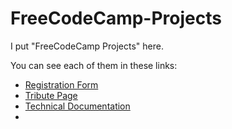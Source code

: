 # FreeCodeCamp-Projects
<p>I put "FreeCodeCamp Projects" here.</p>
<p>You can see each of them in these links:</p>
<ul>
  <li><a href="https://sepehr-san.github.io/FreeCodeCamp-Projects/Survey%20Form/" target="_blank">Registration Form</a></li>
  <li><a href="https://sepehr-san.github.io/FreeCodeCamp-Projects/Tribute%20Page/" target="_blank">Tribute Page</a></li>
  <li><a href="https://sepehr-san.github.io/FreeCodeCamp-Projects/Technical%20Documentation/" target="_blank">Technical Documentation</a></li>
  <li><a href="https://sepehr-san.github.io/FreeCodeCamp-Projects/product-landing/" target="_blank"></a></li>
</ul>


